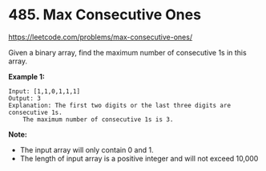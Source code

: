 # 485. Max Consecutive Ones

https://leetcode.com/problems/max-consecutive-ones/

Given a binary array, find the maximum number of consecutive 1s in this array.

**Example 1:**

```
Input: [1,1,0,1,1,1]
Output: 3
Explanation: The first two digits or the last three digits are consecutive 1s.
    The maximum number of consecutive 1s is 3.
```

**Note:**

- The input array will only contain 0 and 1.
- The length of input array is a positive integer and will not exceed 10,000

